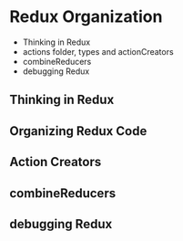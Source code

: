 # Redux Organization

- Thinking in Redux
- actions folder, types and actionCreators
- combineReducers
- debugging Redux

## Thinking in Redux

## Organizing Redux Code

## Action Creators

## combineReducers

## debugging Redux
